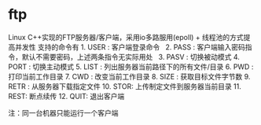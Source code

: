 # ftp

Linux C++实现的FTP服务器/客户端，采用io多路服用(epoll) + 线程池的方式提高并发性
支持的命令有
    1. USER :  客户端登录命令
    2. PASS :  客户端输入密码指令，默认不需要密码，上述两条指令无实际用处
    3. PASV :  切换被动模式
    4. PORT :  切换主动模式
    5. LIST :  列出服务器当前路径下的所有文件/目录
    6. PWD  :  打印当前工作目录
    7. CWD  :  改变当前工作目录
    8. SIZE :  获取目标文件字节数
    9. RETR :  从服务器下载指定文件
    10. STOR:  上传制定文件到服务器当前目录
    11. REST:  断点续传
    12. QUIT:  退出客户端


注：同一台机器只能运行一个客户端

